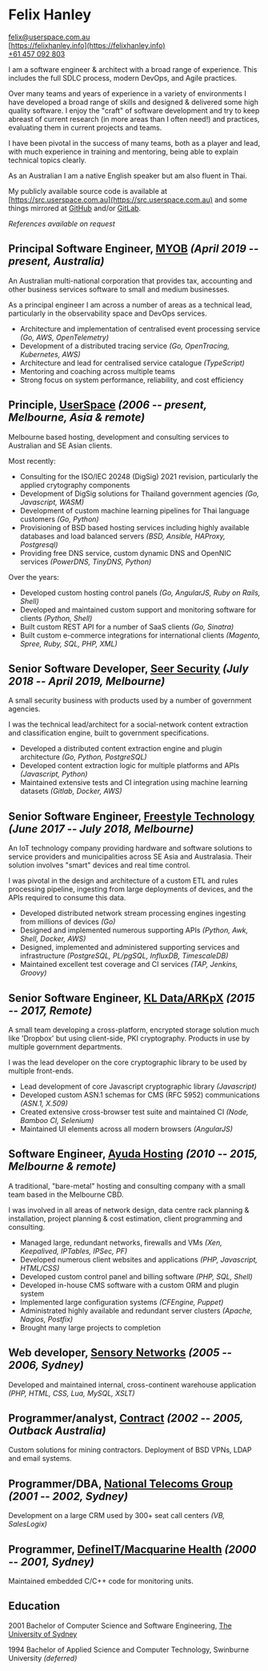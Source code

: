 # Felix Hanley

<felix@userspace.com.au>  
[https://felixhanley.info](https://felixhanley.info)  
[+61 457 092 803](tel:+61457092803)  

I am a software engineer & architect with a broad range of experience. This
includes the full SDLC process, modern DevOps, and Agile practices.

Over many teams and years of experience in a variety of environments I have
developed a broad range of skills and designed & delivered some high quality
software. I enjoy the "craft" of software development and try to keep abreast
of current research (in more areas than I often need!) and practices,
evaluating them in current projects and teams.

I have been pivotal in the success of many teams, both as a player and lead,
with much experience in training and mentoring, being able to explain technical
topics clearly.

As an Australian I am a native English speaker but am also fluent in Thai.

My publicly available source code is available at
[https://src.userspace.com.au](https://src.userspace.com.au) and some things mirrored at
[GitHub](https://github.com/felix) and/or [GitLab](https://gitlab.com/felix).

_References available on request_


## Principal Software Engineer, [MYOB](https://myob.com) _(April 2019 -- present, Australia)_

An Australian multi-national corporation that provides tax, accounting and other
business services software to small and medium businesses.

As a principal engineer I am across a number of areas as a technical lead,
particularly in the observability space and DevOps services.

- Architecture and implementation of centralised event processing service _(Go, AWS, OpenTelemetry)_
- Development of a distributed tracing service _(Go, OpenTracing, Kubernetes, AWS)_
- Architecture and lead for centralised service catalogue _(TypeScript)_
- Mentoring and coaching across multiple teams
- Strong focus on system performance, reliability, and cost efficiency


## Principle, [UserSpace](https://userspace.com.au) _(2006 -- present, Melbourne, Asia & remote)_

Melbourne based hosting, development and consulting services to Australian and
SE Asian clients.

Most recently:

- Consulting for the ISO/IEC 20248 (DigSig) 2021 revision, particularly the applied crytography components
- Development of DigSig solutions for Thailand government agencies _(Go, Javascript, WASM)_
- Development of custom machine learning pipelines for Thai language customers _(Go, Python)_
- Provisioning of BSD based hosting services including highly available databases and load balanced servers _(BSD, Ansible, HAProxy, Postgresql)_
- Providing free DNS service, custom dynamic DNS and OpenNIC services _(PowerDNS, TinyDNS, Python)_

Over the years:

- Developed custom hosting control panels _(Go, AngularJS, Ruby on Rails, Shell)_
- Developed and maintained custom support and monitoring software for clients _(Python, Shell)_
- Built custom REST API for a number of SaaS clients _(Go, Sinatra)_
- Built custom e-commerce integrations for international clients _(Magento, Spree, Ruby, SQL, PHP, XML)_


## Senior Software Developer, [Seer Security](https://seersec.com.au) _(July 2018 -- April 2019, Melbourne)_

A small security business with products used by a number of government
agencies.

I was the technical lead/architect for a social-network content extraction and
classification engine, built to government specifications.

- Developed a distributed content extraction engine and plugin architecture _(Go, Python, PostgreSQL)_
- Developed content extraction logic for multiple platforms and APIs _(Javascript, Python)_
- Maintained extensive tests and CI integration using machine learning datasets _(Gitlab, Docker, AWS)_


## Senior Software Engineer, [Freestyle Technology](https://freestyleiot.com) _(June 2017 -- July 2018, Melbourne)_

An IoT technology company providing hardware and software solutions to service
providers and municipalities across SE Asia and Australasia. Their solution
involves "smart" devices and real time control.

I was pivotal in the design and architecture of a custom ETL and rules
processing pipeline, ingesting from large deployments of devices, and the APIs
required to consume this data.

- Developed distributed network stream processing engines ingesting from millions of devices _(Go)_
- Designed and implemented numerous supporting APIs _(Python, Awk, Shell, Docker, AWS)_
- Designed, implemented and administered supporting services  and infrastructure _(PostgreSQL, PL/pgSQL, InfluxDB, TimescaleDB)_
- Maintained excellent test coverage and CI services _(TAP, Jenkins, Groovy)_


## Senior Software Engineer, [KL Data/ARKpX](https://web.archive.org/web/20161203050431/http://arkpx.com) _(2015 -- 2017, Remote)_

A small team developing a cross-platform, encrypted storage solution much like
'Dropbox' but using client-side, PKI cryptography. Products in use by multiple
government departments.

I was the lead developer on the core cryptographic library to be used by
multiple front-ends.

- Lead development of core Javascript cryptographic library _(Javascript)_
- Developed custom ASN.1 schemas for CMS (RFC 5952) communications _(ASN.1, X.509)_
- Created extensive cross-browser test suite and maintained CI _(Node, Bamboo CI, Selenium)_
- Maintained UI elements across all modern browsers _(AngularJS)_


## Software Engineer, [Ayuda Hosting](http://ayudahosting.com.au) _(2010 -- 2015, Melbourne & remote)_

A traditional, "bare-metal" hosting and consulting company with a small team
based in the Melbourne CBD.

I was involved in all areas of network design, data centre rack planning &
installation, project planning & cost estimation, client programming and
consulting.

- Managed large, redundant networks, firewalls and VMs _(Xen, Keepalived, IPTables, IPSec, PF)_
- Developed numerous client websites and applications _(PHP, Javascript, HTML/CSS)_
- Developed custom control panel and billing software _(PHP, SQL, Shell)_
- Developed in-house CMS software with a custom ORM and plugin system
- Implemented large configuration systems _(CFEngine, Puppet)_
- Administrated highly available and redundant server clusters _(Apache, Nagios, Postfix)_
- Brought many large projects to completion


## Web developer, [Sensory Networks](https://web.archive.org/web/20070105091228/http://www.sensorynetworks.com) _(2005 -- 2006, Sydney)_

Developed and maintained internal, cross-continent warehouse application _(PHP, HTML, CSS, Lua, MySQL, XSLT)_


## Programmer/analyst, [Contract](http://felixhanley.info) _(2002 -- 2005, Outback Australia)_

Custom solutions for mining contractors. Deployment of BSD VPNs, LDAP and email
systems.


## Programmer/DBA, [National Telecoms Group](https://web.archive.org/web/20080718172405/http://www.ntgroup.com.au/) _(2001 -- 2002, Sydney)_

Development on a large CRM used by 300+ seat call centers _(VB, SalesLogix)_


## Programmer, [DefineIT/Macquarine Health](http://machealth.com.au) _(2000 -- 2001, Sydney)_

Maintained embedded C/C++ code for monitoring units.


## Education

2001 Bachelor of Computer Science and Software Engineering, [The University of Sydney](https://sydney.edu.au/)

1994 Bachelor of Applied Science and Computer Technology, Swinburne University _(deferred)_
